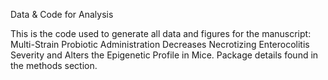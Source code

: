 Data & Code for Analysis

This is the code used to generate all data and figures for the manuscript: Multi-Strain Probiotic Administration Decreases Necrotizing Enterocolitis Severity and Alters the Epigenetic Profile in Mice. Package details found in the methods section.
